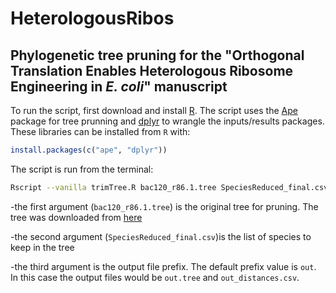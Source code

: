 # HeterologousRibos
## Phylogenetic tree pruning for the "Orthogonal Translation Enables Heterologous Ribosome Engineering in *E. coli*" manuscript

To run the script, first download and install [R](https://cran.r-project.org/mirrors.html). The script uses the [Ape](https://cran.r-project.org/web/packages/ape/index.html) package for tree prunning and [dplyr](https://cran.r-project.org/web/packages/dplyr/index.html) to wrangle the inputs/results packages. These libraries can be installed from `R` with:

```R
install.packages(c("ape", "dplyr"))
```

The script is run from the terminal:

```bash
Rscript --vanilla trimTree.R bac120_r86.1.tree SpeciesReduced_final.csv out
```

-the first argument (`bac120_r86.1.tree`) is the original tree for pruning. The tree was downloaded from [here](https://data.ace.uq.edu.au/public/gtdb/data/releases/release86/86.1/)

-the second argument (`SpeciesReduced_final.csv`)is the list of species to keep in the tree

-the third argument is the output file prefix. The default prefix value is `out`. In this case the output files would be `out.tree` and `out_distances.csv`.
